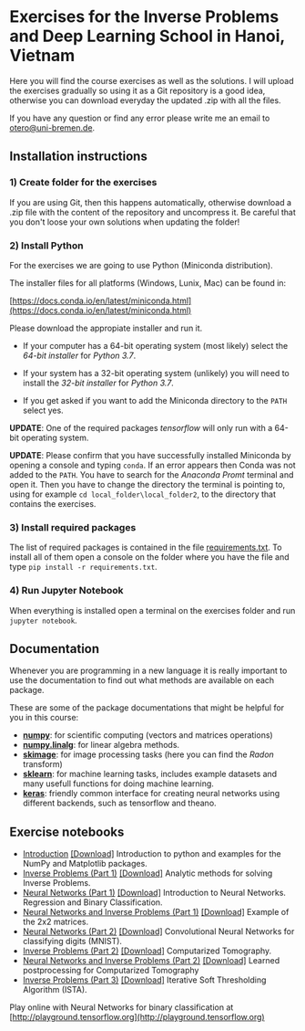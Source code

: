 # Exercises for the Inverse Problems and Deep Learning School in Hanoi, Vietnam 

Here you will find the course exercises as well as the solutions. I will upload the exercises gradually so using it as a Git repository is a good idea, otherwise you can download everyday the updated .zip with all the files.

If you have any question or find any error please write me an email to otero@uni-bremen.de.


## Installation instructions

### 1) Create folder for the exercises 
If you are using Git, then this happens automatically, otherwise download a .zip file with the content of the repository and uncompress it. Be careful that you don't loose your own solutions when updating the folder!

### 2) Install Python

For the exercises we are going to use Python (Miniconda distribution).

The installer files for all platforms (Windows, Lunix, Mac) can be found in:

[https://docs.conda.io/en/latest/miniconda.html](https://docs.conda.io/en/latest/miniconda.html)

Please download the appropiate installer and run it.

 - If your computer has a 64-bit operating system (most likely) select the *64-bit installer* for *Python 3.7*.

 - If your system has a 32-bit operating system (unlikely) you will need to install the *32-bit installer* for *Python 3.7*.
 
 - If you get asked if you want to add the Miniconda directory to the `PATH` select yes.
 
**UPDATE**:
One of the required packages *tensorflow* will only run with a 64-bit operating system.
 
**UPDATE**:
Please confirm that you have successfully installed Miniconda by opening a console and typing `conda`. If an error appears then Conda was not added to the `PATH`. You have to search for the *Anaconda Promt* terminal and open it. Then you have to change the directory the terminal is pointing to, using for example `cd local_folder\local_folder2`, to the directory that contains the exercises.
 
### 3) Install required packages

The list of required packages is contained in the file [requirements.txt](/requirements.txt). To install all of them open a console on the folder where you have the file and type `pip install -r requirements.txt`.

### 4) Run Jupyter Notebook
When everything is installed open a terminal on the exercises folder and run `jupyter notebook`.


## Documentation

Whenever you are programming in a new language it is really important to use the documentation to find out what methods are available on each package. 

These are some of the package documentations that might be helpful for you in this course:
 - [**numpy**](http://www.numpy.org/): for scientific computing (vectors and matrices operations)
 - [**numpy.linalg**](https://docs.scipy.org/doc/numpy/reference/routines.linalg.html): for linear algebra methods.
 - [**skimage**](http://scikit-image.org/docs): for image processing tasks (here you can find the *Radon* transform)
 - [**sklearn**](https://scikit-learn.org): for machine learning tasks, includes example datasets and many usefull functions for doing machine learning.
 - [**keras**](https://keras.io/): friendly common interface for creating neural networks using different backends, such as tensorflow and theano.
 

## Exercise notebooks

 - [Introduction](https://github.com/otero-bremen/hanoi-school/blob/master/introduction.ipynb) <a href="https://raw.githubusercontent.com/otero-bremen/hanoi-school/master/introduction.ipynb" download>[Download]</a> Introduction to python and examples for the NumPy and Matplotlib packages.
 - [Inverse Problems (Part 1)](https://github.com/otero-bremen/hanoi-school/blob/master/inverse_problems_1.ipynb) <a href="https://raw.githubusercontent.com/otero-bremen/hanoi-school/master/inverse_problems_1.ipynb" download>[Download]</a> Analytic methods for solving Inverse Problems.
 - [Neural Networks (Part 1)](https://github.com/otero-bremen/hanoi-school/blob/master/neural_networks_1.ipynb) <a href="https://raw.githubusercontent.com/otero-bremen/hanoi-school/master/neural_networks_1.ipynb" download>[Download]</a> Introduction to Neural Networks. Regression and Binary Classification.
 - [Neural Networks and Inverse Problems (Part 1)](https://github.com/otero-bremen/hanoi-school/blob/master/neural_networks_and_inverse_problems_1.ipynb) <a href="https://raw.githubusercontent.com/otero-bremen/hanoi-school/master/neural_networks_and_inverse_problems_1.ipynb" download>[Download]</a> Example of the 2x2 matrices.
 - [Neural Networks (Part 2)](https://github.com/otero-bremen/hanoi-school/blob/master/neural_networks_2.ipynb) <a href="https://raw.githubusercontent.com/otero-bremen/hanoi-school/master/neural_networks_2.ipynb" download>[Download]</a> Convolutional Neural Networks for classifying digits (MNIST).
 - [Inverse Problems (Part 2)](https://github.com/otero-bremen/hanoi-school/blob/master/inverse_problems_2.ipynb) <a href="https://raw.githubusercontent.com/otero-bremen/hanoi-school/master/inverse_problems_2.ipynb" download>[Download]</a> Computarized Tomography.
 - [Neural Networks and Inverse Problems (Part 2)](https://github.com/otero-bremen/hanoi-school/blob/master/neural_networks_and_inverse_problems_2.ipynb) <a href="https://raw.githubusercontent.com/otero-bremen/hanoi-school/master/neural_networks_and_inverse_problems_2.ipynb" download>[Download]</a> Learned postprocessing for Computarized Tomography
 - [Inverse Problems (Part 3)](https://github.com/otero-bremen/hanoi-school/blob/master/inverse_problems_3.ipynb) <a href="https://raw.githubusercontent.com/otero-bremen/hanoi-school/master/inverse_problems_3.ipynb" download>[Download]</a> Iterative Soft Thresholding Algorithm (ISTA).

Play online with Neural Networks for binary classification at [http://playground.tensorflow.org](http://playground.tensorflow.org)
